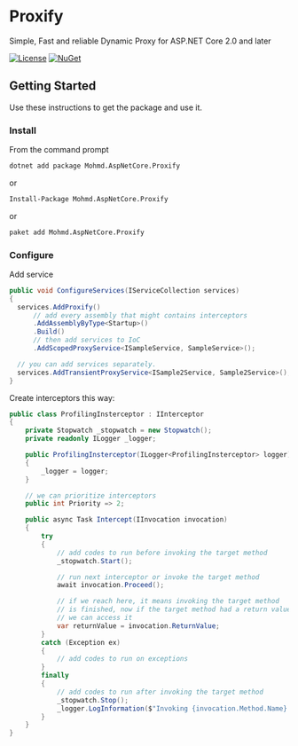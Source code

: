 # Proxify
Simple, Fast and reliable Dynamic Proxy for ASP.NET Core 2.0 and later

[![License](https://img.shields.io/badge/License-MIT-yellow.svg?style=flat-square)](https://github.com/azhdari/Mohmd.JsonResources/blob/master/License.txt)
[![NuGet](https://img.shields.io/badge/nuget-1.1.0-blue.svg?style=flat-square)](https://www.nuget.org/packages/Mohmd.AspNetCore.Proxify/1.1.0)

## Getting Started
Use these instructions to get the package and use it.

### Install
From the command prompt
```bash
dotnet add package Mohmd.AspNetCore.Proxify
```
or
```bash
Install-Package Mohmd.AspNetCore.Proxify
```
or
```bash
paket add Mohmd.AspNetCore.Proxify
```

### Configure
Add service
```csharp
public void ConfigureServices(IServiceCollection services)
{
  services.AddProxify()
      // add every assembly that might contains interceptors
      .AddAssemblyByType<Startup>()
      .Build()
      // then add services to IoC
      .AddScopedProxyService<ISampleService, SampleService>();

  // you can add services separately.
  services.AddTransientProxyService<ISample2Service, Sample2Service>();
}
```

Create interceptors this way:

```csharp
public class ProfilingInsterceptor : IInterceptor
{
    private Stopwatch _stopwatch = new Stopwatch();
    private readonly ILogger _logger;

    public ProfilingInsterceptor(ILogger<ProfilingInsterceptor> logger)
    {
        _logger = logger;
    }

    // we can prioritize interceptors
    public int Priority => 2;

    public async Task Intercept(IInvocation invocation)
    {
        try
        {
            // add codes to run before invoking the target method
            _stopwatch.Start();

            // run next interceptor or invoke the target method
            await invocation.Proceed();

            // if we reach here, it means invoking the target method
            // is finished, now if the target method had a return value
            // we can access it
            var returnValue = invocation.ReturnValue;
        }
        catch (Exception ex)
        {
            // add codes to run on exceptions
        }
        finally
        {
            // add codes to run after invoking the target method
            _stopwatch.Stop();
            _logger.LogInformation($"Invoking {invocation.Method.Name} took {_stopwatch.Elapsed.ToString()} = `{invocation.ReturnValue}`.");
        }
    }
}
```












